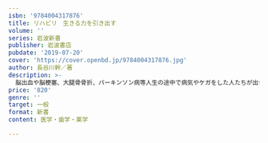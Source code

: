 ```yaml
---
isbn: '9784004317876'
title: リハビリ　生きる力を引き出す
volume: ''
series: 岩波新書
publisher: 岩波書店
pubdate: '2019-07-20'
cover: 'https://cover.openbd.jp/9784004317876.jpg'
author: 長谷川幹／著
description: >-
  脳出血や脳梗塞、大腿骨骨折、パーキンソン病等人生の途中で病気やケガをした人たちが出合うのがリハビリ。本人が自分のもっている力を自ら引き出し、歩く、話す、働くことを再びできるように――40年近く、地域でのリハビリを理学・作業療法士、言語聴士等とともに実践してきた著者が、多くの事例とともに、その可能性を語る。
price: '820'
genre: ''
target: 一般
format: 新書
content: 医学・歯学・薬学

---
```

